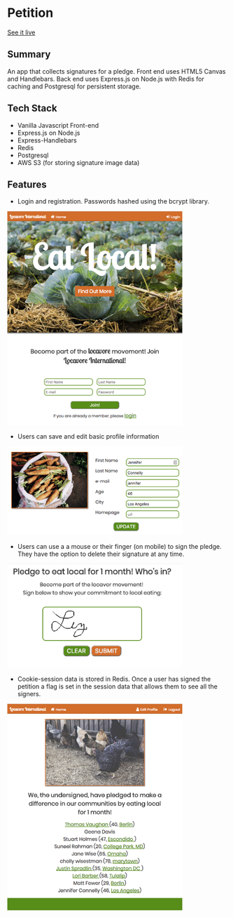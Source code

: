 # Petition
<a href="https://eat-local-pledge.herokuapp.com/login" taret="_blank">See it live</a>

## Summary
An app that collects signatures for a pledge.  Front end uses HTML5 Canvas and Handlebars.  Back end uses Express.js on Node.js with Redis for caching and Postgresql for persistent storage.

## Tech Stack
* Vanilla Javascript Front-end
* Express.js on Node.js
* Express-Handlebars
* Redis
* Postgresql 
* AWS S3 (for storing signature image data)


## Features

* Login and registration. Passwords hashed using the bcrypt library. 
<img src="https://raw.githubusercontent.com/maggiewiseman/petition/master/assets/screenshots/LandingPage.png" width="400px" alt="Landing page. Shows registration" />

* Users can save and edit basic profile information
<img src="https://raw.githubusercontent.com/maggiewiseman/petition/master/assets/screenshots/profileUpdate.png" width="400px" alt="Shows that a user can update profile information." width="400px" alt="Landing page. Shows registration" />

* Users can use a a mouse or their finger (on mobile) to sign the pledge.  They have the option to delete their signature at any time. 
<img src="https://raw.githubusercontent.com/maggiewiseman/petition/master/assets/screenshots/Signature.png" width="400px" alt="Shows a signature on the signature page" />

* Cookie-session data is stored in Redis. Once a user has signed the petition a flag is set in the session data that allows them to see all the signers.

<img src="https://raw.githubusercontent.com/maggiewiseman/petition/master/assets/screenshots/allSigs.png" width="400px" alt="Shows a list of signers with links to their websites and cities." width="400px" alt="Shows page with list of all signers" />
